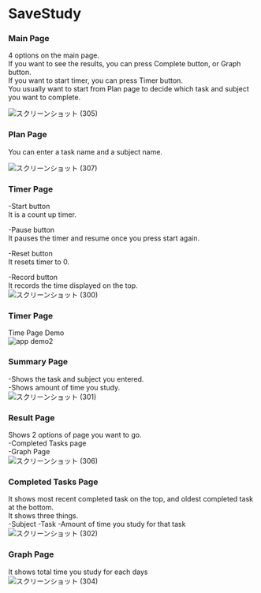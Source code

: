 # SaveStudy

### Main Page
4 options on the main page.  
If you want to see the results, you can press Complete button, or Graph button.  
If you want to start timer, you can press Timer button.  
You usually want to start from Plan page to decide which task and subject you want to complete.  

![スクリーンショット (305)](https://user-images.githubusercontent.com/64859961/211694676-20aa0032-d70d-4f97-9c78-aeaa8a13f8b1.png)

### Plan Page
You can enter a task name and a subject name.  

![スクリーンショット (307)](https://user-images.githubusercontent.com/64859961/211694742-610807c5-3f8c-4dfa-9e84-039760c64d9c.png)

### Timer Page
-Start button  
It is a count up timer.  

-Pause button  
It pauses the timer and resume once you press start again.   

-Reset button  
It resets timer to 0.  

-Record button  
It records the time displayed on the top.  
![スクリーンショット (300)](https://user-images.githubusercontent.com/64859961/211694760-d7fbc71d-0dbc-4cbf-8a1f-e3cda6a0f3c9.png)  


### Timer Page  
Time Page Demo  
![app demo2](https://user-images.githubusercontent.com/64859961/211703774-c2a8ddc8-4745-41ea-bf93-e9a03700c3e9.gif)


### Summary Page
  
-Shows the task and subject you entered.  
-Shows amount of time you study.  
![スクリーンショット (301)](https://user-images.githubusercontent.com/64859961/211694771-2d9b3a4d-4662-4aef-874a-4988446c0fc8.png)

### Result Page
Shows 2 options of page you want to go.  
-Completed Tasks page  
-Graph Page  
![スクリーンショット (306)](https://user-images.githubusercontent.com/64859961/211694785-1f4918b6-d964-404a-9b78-405e8508c4d1.png)

### Completed Tasks Page  
It shows most recent completed task on the top, and oldest completed task at the bottom.  
It shows three things.  
-Subject
-Task
-Amount of time you study for that task  
![スクリーンショット (302)](https://user-images.githubusercontent.com/64859961/211694803-41af5327-8b71-4552-96e1-885517d31866.png)


### Graph Page  
It shows total time you study for each days  
![スクリーンショット (304)](https://user-images.githubusercontent.com/64859961/211694812-e4ad02ad-ef8b-474b-9613-c86f9d6dc9fa.png)
